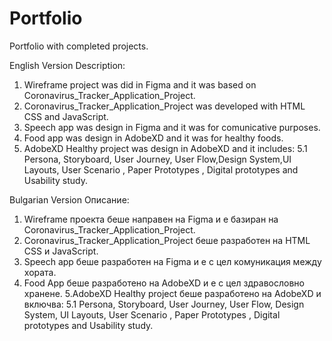 # Portfolio
Portfolio with completed projects.

English Version
Description:
1. Wireframe project was did in Figma and it was based on Coronavirus_Tracker_Application_Project. 
2. Coronavirus_Tracker_Application_Project was developed with HTML CSS and JavaScript.
3. Speech app was design in Figma and it was for comunicative purposes.
4. Food app was design in AdobeXD and it was for healthy foods.
5. AdobeXD Healthy project was design in AdobeXD and it includes:
 5.1 Persona, Storyboard, User Journey, User Flow,Design System,UI Layouts, User Scenario , Paper Prototypes , Digital prototypes and Usability study. 
  
 Bulgarian Version
 Описание:
 1. Wireframe проекта беше направен на Figma и е базиран на Coronavirus_Tracker_Application_Project.
 2. Coronavirus_Tracker_Application_Project беше разработен на HTML CSS и JavaScript.
 3. Speech app беше разработен на Figma и е с цел комуникация между хората.
 4. Food App беше разработено на AdobeXD и е с цел здравословно хранене.
 5.AdobeXD Healthy project беше разработено на AdobeXD и включва:
 5.1 Persona, Storyboard, User Journey, User Flow, Design System, UI Layouts, User Scenario , Paper Prototypes , Digital prototypes and Usability study.
   
